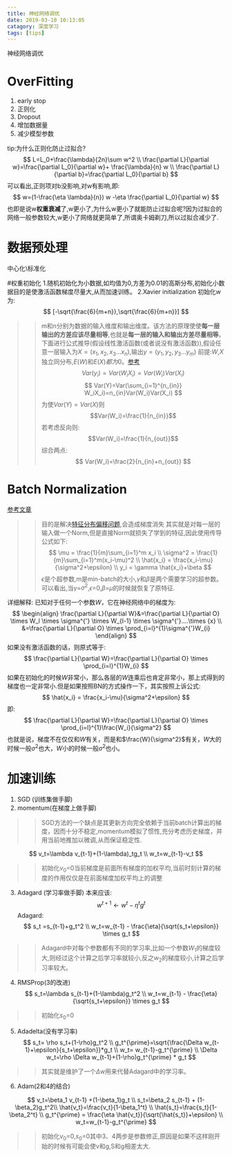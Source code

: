```yaml
---
title: 神经网络调优
date: 2019-03-10 10:13:05
catagory: 深度学习
tags: [tips]
---
```

神经网络调优

# OverFitting
1. early stop
2. 正则化
3. Dropout
4. 增加数据量
5. 减少模型参数

tip:为什么正则化防止过拟合?
$$
L=L_0+\frac{\lambda}{2n}\sum w^2 \\
\frac{\partial L}{\partial w}=\frac{\partial L_0}{\partial w}+ \frac{\lambda}{n} w \\
\frac{\partial L}{\partial b}=\frac{\partial L_0}{\partial b}
$$
可以看出,正则项对b没影响,对w有影响,即:
$$
w=(1-\frac{\eta \lambda}{n}) w -\eta \frac{\partial L_0}{\partial w}
$$
也即是说w**权重衰减**了,w更小了,为什么w更小了就能防止过拟合呢?因为过拟合的网络一般参数较大,w更小了网络就更简单了,所谓奥卡姆剃刀,所以过拟合减少了.

# 数据预处理
中心化\标准化

#权重初始化
1.随机初始化为小数据,如均值为0,方差为0.01的高斯分布,初始化小数据目的是使激活函数梯度尽量大,从而加速训练。
2.Xavier initialization
初始化$w$为:
$$
[-\sqrt{\frac{6}{m+n}},\sqrt{\frac{6}{m+n}}]
$$
>>m和n分别为数据的输入维度和输出维度。该方法的原理使使**每一层输出的方差应该尽量相等**,也就是**每一层的输入和输出方差尽量相等**。下面进行公式推导(假设线性激活函数(或者说没有激活函数)),假设任意一层输入为$X=(x_1,x_2,x_3...x_n)$,输出$y=(y_1,y_2,y_3...y_m)$
前提:$W$,$X$独立同分布,$E(W)$和$E(X)都为0$。[参考](https://en.wikipedia.org/wiki/Variance#Product_of_independent_variables)
$$
Var(y_i)=Var(W_iX_i)=Var(W_i)Var(X_i)
$$
$$
Var(Y)=Var(\sum_{i=1}^{n_{in}} W_iX_i)=n_{in}Var(W_i)Var(X_i)
$$
为使$Var(Y)=Var(X)$则$$Var(W_i)=\frac{1}{n_{in}}$$
若考虑反向则:$$Var(W_i)=\frac{1}{n_{out}}$$
综合两点:
$$
Var(W_i)=\frac{2}{n_{in}+n_{out}}
$$

# Batch Normalization
[参考文章](https://blog.csdn.net/hjimce/article/details/50866313)
>>目的是解决[特征分布偏移问题](https://zhuanlan.zhihu.com/p/34879333),会造成梯度消失
其实就是对每一层的输入做一个Norm,但是直接Norm就损失了学到的特征,因此使用传导公式如下:
$$
\mu = \frac{1}{m}\sum_{i=1}^m x_i \\
\sigma^2 = \frac{1}{m}\sum_{i=1}^m(x_i-\mu)^2 \\
\hat{x_i} = \frac{x_i-\mu}{\sigma^2+\epsilon} \\
y_i = \gamma \hat{x_i}+\beta
$$
>>$\epsilon$是个超参数,m是min-batch的大小,$\gamma$和$\beta$是两个需要学习的超参数。可以看出,当$\gamma$=$\sigma^2$,$\epsilon$=0,$\beta$=$\mu$的时候就恢复了原特征.

详细解释:
已知对于任何一个参数$W$，它在神经网络中的梯度为:
$$
\begin{align}
\frac{\partial L}{\partial W}&=\frac{\partial L}{\partial O} \times W_l \times \sigma^{'} \times W_{l-1} \times \sigma^{'}....\times {x} \\
&=\frac{\partial L}{\partial O} \times \prod_{i=l}^{1}\sigma^{'}W_{i}
\end{align}
$$
如果没有激活函数的话，则原式等于:
$$
\frac{\partial L}{\partial W}=\frac{\partial L}{\partial O} \times \prod_{i=l}^{1}W_{i}
$$
如果在初始化的时候$W$非常小，那么各层的$W$连乘后也肯定非常小，那上式得到的梯度也一定非常小.但是如果按照BN的方式操作一下，其实按照上诉公式:
$$
\hat{x_i} = \frac{x_i-\mu}{\sigma^2+\epsilon}
$$
即:
$$
\frac{\partial L}{\partial W}=\frac{\partial L}{\partial O} \times \prod_{i=l}^{1}\frac{W_i}{\sigma^2}
$$
也就是说，梯度不在仅仅和$W$有关，而是和$\frac{W}{\sigma^2}$有关，$W$大的时候一般$\sigma^2$也大，$W$小的时候一般$\sigma^2$也小。

# 加速训练

1. SGD (训练集做手脚)
2. momentum(在梯度上做手脚)
>>SGD方法的一个缺点是其更新方向完全依赖于当前batch计算出的梯度，因而十分不稳定,momentum模拟了惯性,充分考虑历史梯度，并用当前地推加以微调,从而保证稳定性.

$$
v_t=\lambda v_{t-1}+(1-\lambda)_tg_t \\
w_t=w_{t-1}-v_t
$$
>>初始化$v_0$=0当前梯度是前面所有梯度的加权平均,当前时刻计算的梯度的作用仅仅是在前面梯度加权平均上的调整

3. Adagard (学习率做手脚)
本来应该:
$$
w^{t+1} \leftarrow w^t - \eta^t g^t
$$
Adagard:
$$
s_t =s_{t-1}+g_t^2 \\
w_t=w_{t-1} - \frac{\eta}{\sqrt{s_t+\epsilon}} \times g_t
$$
>>Adagard中对每个参数都有不同的学习率,比如一个参数$W_1$的梯度较大,则经过这个计算之后学习率就较小,反之$w_2$的梯度较小,计算之后学习率较大。

4. RMSProp(3的改进)
$$
s_t=\lambda s_{t-1}+(1-\lambda)g_t^2 \\
w_t=w_{t-1} - \frac{\eta}{\sqrt{s_t+\epsilon}} \times g_t
$$
>>初始化$s_0$=0
5. Adadelta(没有学习率)
$$
s_t= \rho s_t+(1-\rho)g_t^2 \\
g_t^{\prime}=\sqrt{\frac{\Delta w_{t-1}+\epsilon}{s_t+\epsilon}}*g_t \\
w_t= w_{t-1}-g_t^{\prime} \\
\Delta w_t=\rho \Delta w_{t-1}+(1-\rho)g_t^{\prime} * g_t
$$
>>其实就是维护了一个$\Delta w$用来代替Adagard中的学习率。

6. Adam(2和4的结合)

$$
v_t=\beta_1 v_{t-1} +(1-\beta_1)g_t \\
s_t=\beta_2 s_{t-1} + (1-\beta_2)g_t^2\\
\hat{v_t}=\frac{v_t}{1-\beta_1^t} \\
\hat{s_t}=\frac{s_t}{1-\beta_2^t} \\
g_t^{\prime} = \frac{\eta \hat{v_t}}{\sqrt{\hat{s_t}}+\epsilon} \\
w_t=w_{t-1}-g_t^{\prime}
$$
>>初始化$v_0$=0,$s_0$=0其中3、4两步是参数修正,原因是如果不这样刚开始的时候有可能会使v和g,S和g相差太大.